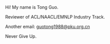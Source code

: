 Hi! My name is Tong Guo.

Reviewer of ACL/NAACL/EMNLP Industry Track.

Another email: guotong1988@pku.org.cn

Never Give Up.
